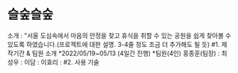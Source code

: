 # 슬숲슬숲
소개 : "서울 도심속에서 마음의 안정을 찾고 휴식을 취할 수 있는 공원을 쉽게 찾아볼 수 있도록 하였습니다.(프로젝트에 대한 설명. 3-4줄 정도 조금 더 추가해도 될 듯)
#1. 제작기간 & 팀원 소개
*2022/05/19~05/13 (4일간 진행)
*팀원(4인)
홍종훈(팀장) :
최성우 :
이담 :
이효리 :
#2. 사용 기술
